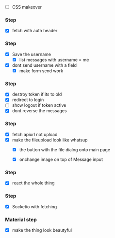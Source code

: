 * [ ] CSS makeover

### Step
* [X] fetch with auth header

### Step
* [X] Save the username
    * [X] list messages with username = me
* [X] dont send username with a field
    * [X] make form send work

### Step
* [X] destroy token if its to old
* [X] redirect to login
* [ ] show logout if token active
* [X] dont reverse the messages

### Step
* [X] fetch apiurl not upload
* [X] make the fileupload look like whatsup
    * [X] the button with the file dialog onto main page
    * [X] onchange image on top of Message input


### Step
* [X] react the whole thing
### Step
* [X] Socketio with fetching

### Material step
* [X] make the thing look beautyful